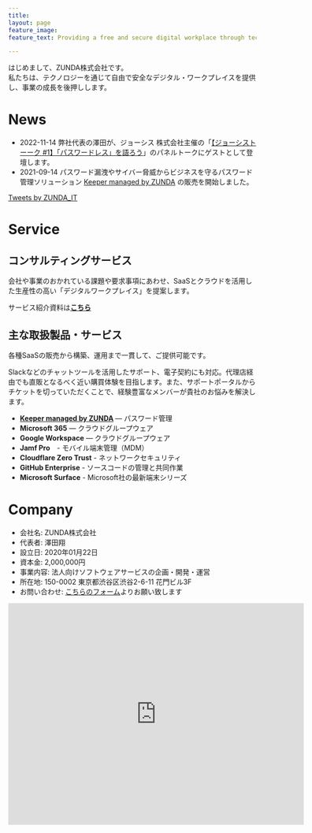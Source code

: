 ```yaml
---
title: 
layout: page
feature_image:
feature_text: Providing a free and secure digital workplace through technology to drive business growth.

---
```

はじめまして、ZUNDA株式会社です。<br>
私たちは、テクノロジーを通じて自由で安全なデジタル・ワークプレイスを提供し、事業の成長を後押しします。

# News

- 2022-11-14 弊社代表の澤田が、ジョーシス 株式会社主催の「[【ジョーシストーーク #1】「パスワードレス」を語ろう](https://josys.com/seminar/20221118)」のパネルトークにゲストとして登壇します。
- 2021-09-14 パスワード漏洩やサイバー脅威からビジネスを守るパスワード管理ソリューション [Keeper managed by ZUNDA](https://keeper.zunda.co.jp/) の販売を開始しました。

<div id="twitter">
<a class="twitter-timeline" data-height="500" data-theme="light" href="https://twitter.com/ZUNDA_IT?ref_src=twsrc%5Etfw">Tweets by ZUNDA_IT</a> <script async src="https://platform.twitter.com/widgets.js" charset="utf-8"></script>
</div>

# Service
## コンサルティングサービス
会社や事業のおかれている課題や要求事項にあわせ、SaaSとクラウドを活用した生産性の高い「デジタルワークプレイス」を提案します。

サービス紹介資料は<b>[こちら](https://drive.google.com/file/d/1fBp5PwR2T0AyAkiM_Ocr9uORA4NDfp5u/view?usp=share_link)</b>

## 主な取扱製品・サービス
各種SaaSの販売から構築、運用まで一貫して、ご提供可能です。

Slackなどのチャットツールを活用したサポート、電子契約にも対応。代理店経由でも直販となるべく近い購買体験を目指します。また、サポートポータルからチケットを切っていただくことで、経験豊富なメンバーが貴社のお悩みを解決します。

- <b>[Keeper managed by ZUNDA](https://keeper.zunda.co.jp/) </b> — パスワード管理
- <b>Microsoft 365</b> — クラウドグループウェア
- <b>Google Workspace</b> — クラウドグループウェア
- <b>Jamf Pro</b>　- モバイル端末管理（MDM）
- <b>Cloudflare Zero Trust</b> - ネットワークセキュリティ
- <b>GitHub Enterprise</b> - ソースコードの管理と共同作業
- <b>Microsoft Surface</b> - Microsoft社の最新端末シリーズ

# Company

- 会社名: ZUNDA株式会社
- 代表者: 澤田翔
- 設立日: 2020年01月22日
- 資本金: 2,000,000円
- 事業内容: 法人向けソフトウェアサービスの企画・開発・運営
- 所在地: 150-0002 東京都渋谷区渋谷2-6-11 花門ビル3F
- お問い合わせ: <a href="https://docs.google.com/forms/d/e/1FAIpQLSf7iRLXIxqr8T4EPDbapJ4KR0LgAuTLt0PFl9eSR_AmB2n0sg/viewform">こちらのフォーム</a>よりお願い致します

<div class="maps"><iframe src="https://www.google.com/maps/embed?pb=!1m18!1m12!1m3!1d2832.8632977117804!2d139.7064693795693!3d35.659966895834586!2m3!1f0!2f0!3f0!3m2!1i1024!2i768!4f13.1!3m3!1m2!1s0x60188bd95c43e981%3A0x34e289e6717efbcc!2zWlVOREHmoKrlvI_kvJrnpL4!5e0!3m2!1sja!2sjp!4v1580784354691!5m2!1sja!2sjp" width="600" height="450" frameborder="0" style="border:0;" allowfullscreen=""></iframe></div>
